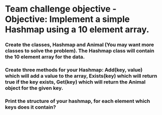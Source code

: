 # Team challenge objective - Objective: Implement a simple Hashmap using a 10 element array.

### Create the classes, Hashmap and Animal (You may want more classes to solve the problem). The Hashmap class will contain the 10 element array for the data.

### Create three methods for your Hashmap: Add(key, value) which will add a value to the array, Exists(key) which will return true if the key exists, Get(key) which will return the Animal object for the given key.

### Print the structure of your hashmap, for each element which keys does it contain?
